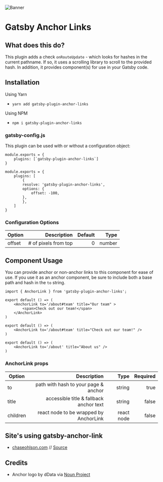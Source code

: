 ![Banner](https://i.imgur.com/H572MIB.jpg "Banner")

# Gatsby Anchor Links

## What does this do?

This plugin adds a check `onRouteUpdate` - which looks for hashes in the current pathname. If so, it uses a scrolling library to scroll to the provided hash. In addition, it provides component(s) for use in your Gatsby code.

## Installation

Using Yarn

- `yarn add gatsby-plugin-anchor-links`

Using NPM

- `npm i gatsby-plugin-anchor-links`

### gatsby-config.js

This plugin can be used with or without a configuration object:

```
module.exports = {
    plugins: [`gatsby-plugin-anchor-links`]
}
```

```
module.exports = {
    plugins: [
        {
        resolve: 'gatsby-plugin-anchor-links',
        options: {
            offset: -100,
        },
        },
    ]
}
```

### Configuration Options

| Option |          Description | Default |   Type |
| ------ | -------------------: | ------: | -----: |
| offset | # of pixels from top |       0 | number |

## Component Usage

You can provide anchor or non-anchor links to this component for ease of use. If you use it as an anchor component, be sure to include both a base path and hash in the `to` string.

```
import { AnchorLink } from 'gatsby-plugin-anchor-links';

export default () => (
    <AnchorLink to='/about#team' title="Our team" >
        <span>Check out our team!</span>
    </AnchorLink>
)

export default () => (
    <AnchorLink to='/about#team' title="Check out our team!" />
)

export default () => (
    <AnchorLink to='/about' title="About us" />
)

```

### AnchorLink props

| Option   |                             Description |       Type | Required |
| -------- | --------------------------------------: | ---------: | -------: |
| to       |    path with hash to your page & anchor |     string |     true |
| title    | accessible title & fallback anchor text |     string |    false |
| children |  react node to be wrapped by AnchorLink | react node |    false |

## Site's using gatsby-anchor-link

- [chaseohlson.com](https://chaseohlson.com/) // [Source](https://github.com/brohlson/chaseohlson)

## Credits

- Anchor logo by dData via [Noun Project](https://thenounproject.com/dDara)
